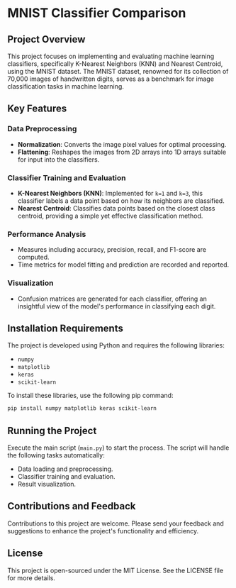 # MNIST Classifier Comparison

## Project Overview
This project focuses on implementing and evaluating machine learning classifiers, specifically K-Nearest Neighbors (KNN) and Nearest Centroid, using the MNIST dataset. The MNIST dataset, renowned for its collection of 70,000 images of handwritten digits, serves as a benchmark for image classification tasks in machine learning.

## Key Features

### Data Preprocessing
- **Normalization**: Converts the image pixel values for optimal processing.
- **Flattening**: Reshapes the images from 2D arrays into 1D arrays suitable for input into the classifiers.

### Classifier Training and Evaluation
- **K-Nearest Neighbors (KNN)**: Implemented for `k=1` and `k=3`, this classifier labels a data point based on how its neighbors are classified.
- **Nearest Centroid**: Classifies data points based on the closest class centroid, providing a simple yet effective classification method.

### Performance Analysis
- Measures including accuracy, precision, recall, and F1-score are computed.
- Time metrics for model fitting and prediction are recorded and reported.

### Visualization
- Confusion matrices are generated for each classifier, offering an insightful view of the model's performance in classifying each digit.

## Installation Requirements
The project is developed using Python and requires the following libraries:
- `numpy`
- `matplotlib`
- `keras`
- `scikit-learn`

To install these libraries, use the following pip command:
```sh
pip install numpy matplotlib keras scikit-learn
```
## Running the Project

Execute the main script (`main.py`) to start the process. The script will handle the following tasks automatically:

- Data loading and preprocessing.
- Classifier training and evaluation.
- Result visualization.

## Contributions and Feedback

Contributions to this project are welcome. Please send your feedback and suggestions to enhance the project's functionality and efficiency.

## License

This project is open-sourced under the MIT License. See the LICENSE file for more details.
